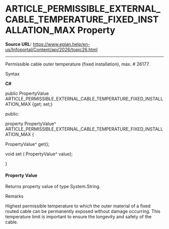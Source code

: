 # ARTICLE_PERMISSIBLE_EXTERNAL_CABLE_TEMPERATURE_FIXED_INSTALLATION_MAX Property

**Source URL:** https://www.eplan.help/en-us/Infoportal/Content/api/2026/topic26.html

---

Permissible cable outer temperature (fixed installation), max. # 26177.

Syntax

**C#**



public PropertyValue ARTICLE_PERMISSIBLE_EXTERNAL_CABLE_TEMPERATURE_FIXED_INSTALLATION_MAX {get; set;}

public:

property PropertyValue^ ARTICLE_PERMISSIBLE_EXTERNAL_CABLE_TEMPERATURE_FIXED_INSTALLATION_MAX {

   PropertyValue^ get();

   void set (    PropertyValue^ value);

}


#### Property Value

Returns property value of type System.String.

Remarks

Highest permissible temperature to which the outer material of a fixed routed cable can be permanently exposed without damage occurring. This temperature limit is important to ensure the longevity and safety of the cable.
